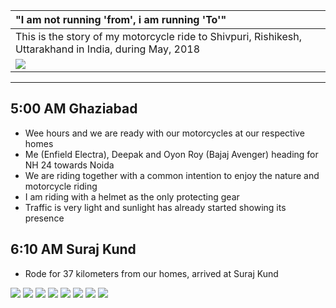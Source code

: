 | "I am not running 'from', i am running 'To'" |
| :--- |
| This is the story of my motorcycle ride to Shivpuri, Rishikesh, Uttarakhand in India, during May, 2018 |
| ![](https://github.com/inbravo/travel/blob/master/may-2017/images/route-map.jpg)|

---

##  5:00 AM Ghaziabad
*	Wee hours and we are ready with our motorcycles at our respective homes
*	Me (Enfield Electra), Deepak and Oyon Roy (Bajaj Avenger) heading for NH 24 towards Noida
*	We are riding together with a common intention to enjoy the nature and motorcycle riding
*	I am riding with a helmet as the only protecting gear
*	Traffic is very light and sunlight has already started showing its presence

##  6:10 AM Suraj Kund
*	Rode for 37 kilometers from our homes, arrived at Suraj Kund

![](https://github.com/inbravo/travel/blob/master/may-2017/images/IMG_3899.JPG)
![](https://github.com/inbravo/travel/blob/master/may-2017/images/IMG_3900.jpg)
![](https://github.com/inbravo/travel/blob/master/may-2017/images/IMG_20170730_071225.jpg)
![](https://github.com/inbravo/travel/blob/master/may-2017/images/IMG_20170730_072039.jpg)
![](https://github.com/inbravo/travel/blob/master/may-2017/images/IMG_20170730_070306.JPG)
![](https://github.com/inbravo/travel/blob/master/may-2017/images/IMG_0977.JPG)
![](https://github.com/inbravo/travel/blob/master/may-2017/images/IMG_0978.JPG)
![](https://github.com/inbravo/travel/blob/master/may-2017/images/IMG_3896.JPG)







